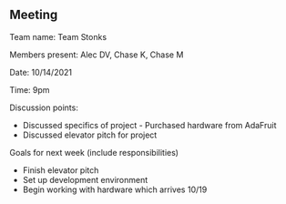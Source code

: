 ## Meeting

Team name: Team Stonks

Members present: Alec DV, Chase K, Chase M

Date: 10/14/2021

Time: 9pm

Discussion points: 

* Discussed specifics of project - Purchased hardware from AdaFruit
* Discussed elevator pitch for project

Goals for next week (include responsibilities)

* Finish elevator pitch
* Set up development environment
* Begin working with hardware which arrives 10/19